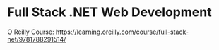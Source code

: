 # Full Stack .NET Web Development
O'Reilly Course: https://learning.oreilly.com/course/full-stack-net/9781788291514/